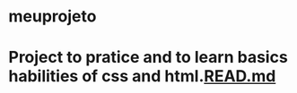 # meuprojeto
# Project to pratice and to learn basics habilities of css and html.[READ.md](https://github.com/MagicJunior/meuprojeto/files/10096703/READ.md)
